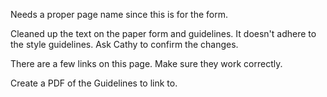 Needs a proper page name since this is for the form. 

Cleaned up the text on the paper form and guidelines. It doesn't adhere to the style guidelines. Ask Cathy to confirm the changes. 

There are a few links on this page. Make sure they work correctly.

Create a PDF of the Guidelines to link to. 